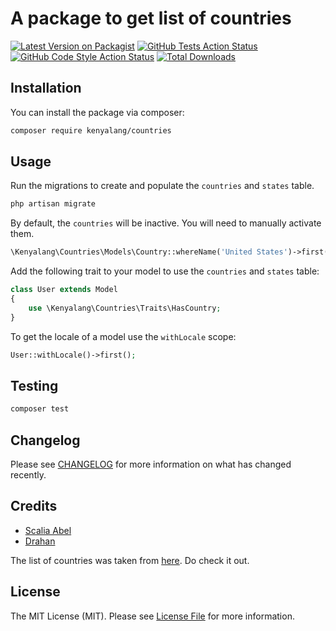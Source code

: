 # A package to get list of countries

[![Latest Version on Packagist](https://img.shields.io/packagist/v/kenyalang/countries.svg?style=flat-square)](https://packagist.org/packages/kenyalang/countries)
[![GitHub Tests Action Status](https://img.shields.io/github/workflow/status/kenyalang/countries/run-tests?label=tests)](https://github.com/kenyalang/countries/actions?query=workflow%3Arun-tests+branch%3Amain)
[![GitHub Code Style Action Status](https://img.shields.io/github/workflow/status/kenyalang/countries/Check%20&%20fix%20styling?label=code%20style)](https://github.com/kenyalang/countries/actions?query=workflow%3A"Check+%26+fix+styling"+branch%3Amain)
[![Total Downloads](https://img.shields.io/packagist/dt/kenyalang/countries.svg?style=flat-square)](https://packagist.org/packages/kenyalang/countries)

## Installation

You can install the package via composer:

```bash
composer require kenyalang/countries
```

## Usage
Run the migrations to create and populate the `countries` and `states` table.

```php
php artisan migrate
```

By default, the `countries` will be inactive. You will need to manually activate them.

```php
\Kenyalang\Countries\Models\Country::whereName('United States')->first()->activate();
```

Add the following trait to your model to use the `countries` and `states` table:

```php
class User extends Model
{
    use \Kenyalang\Countries\Traits\HasCountry;
}
```

To get the locale of a model use the `withLocale` scope:

```php
User::withLocale()->first();
```

## Testing

```bash
composer test
```

## Changelog

Please see [CHANGELOG](CHANGELOG.md) for more information on what has changed recently.

## Credits

- [Scalia Abel](https://github.com/scaabel)
- [Drahan](https://github.com/dr5hn)

The list of countries was taken from [here](https://github.com/dr5hn/countries-states-cities-database). Do check it out.

## License

The MIT License (MIT). Please see [License File](LICENSE.md) for more information.
